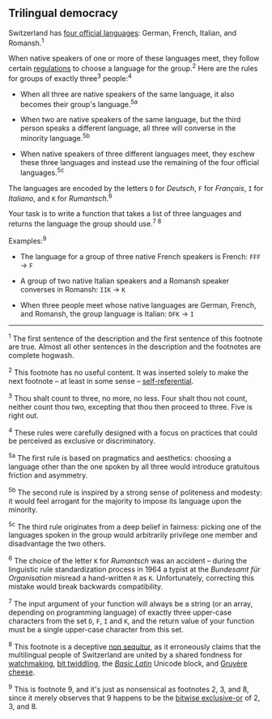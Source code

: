 ## Trilingual democracy

Switzerland has [four official languages](https://www.fedlex.admin.ch/eli/cc/2009/821/en#art_5): German, French, Italian, and Romansh.<sup>1</sup>

When native speakers of one or more of these languages meet, they follow certain [regulations](https://www.fedlex.admin.ch/eli/cc/2010/355/en) to choose a language for the group.<sup>2</sup> Here are the rules for groups of exactly three<sup>3</sup> people:<sup>4</sup>

* When all three are native speakers of the same language, it also becomes their group's language.<sup>5a</sup>

* When two are native speakers of the same language, but the third person speaks a different language, all three will converse in the minority language.<sup>5b</sup>

* When native speakers of three different languages meet, they eschew these three languages and instead use the remaining of the four official languages.<sup>5c</sup>

The languages are encoded by the letters `D` for *Deutsch*, `F` for *Français*, `I` for *Italiano*, and `K` for *Rumantsch*.<sup>6</sup>

Your task is to write a function that takes a list of three languages and returns the language the group should use.<sup>7 8</sup>

Examples:<sup>9</sup>

* The language for a group of three native French speakers is French: `FFF` &rarr; `F`

* A group of two native Italian speakers and a Romansh speaker converses in Romansh: `IIK` &rarr; `K`

* When three people meet whose native languages are German, French, and Romansh, the group language is Italian: `DFK` &rarr; `I`

---

<sup>1</sup> The first sentence of the description and the first sentence of this footnote are true. Almost all other sentences in the description and the footnotes are complete hogwash.

<sup>2</sup> This footnote has no useful content. It was inserted solely to make the next footnote &ndash;&nbsp;at least in some sense&nbsp;&ndash; [self-referential](https://en.wikipedia.org/wiki/Self-reference).

<sup>3</sup> Thou shalt count to three, no more, no less. Four shalt thou not count, neither count thou two, excepting that thou then proceed to three. Five is right out.

<sup>4</sup> These rules were carefully designed with a focus on practices that could be perceived as exclusive or discriminatory.

<sup>5a</sup> The first rule is based on pragmatics and aesthetics: choosing a language other than the one spoken by all three would introduce gratuitous friction and asymmetry.

<sup>5b</sup> The second rule is inspired by a strong sense of politeness and modesty: it would feel arrogant for the majority to impose its language upon the minority.

<sup>5c</sup> The third rule originates from a deep belief in fairness: picking one of the languages spoken in the group would arbitrarily privilege one member and disadvantage the two others.

<sup>6</sup> The choice of the letter `K` for *Rumantsch* was an accident &ndash; during the linguistic rule standardization process in 1964 a typist at the *Bundesamt für Organisation* misread a hand-written `R` as `K`. Unfortunately, correcting this mistake would break backwards compatibility.

<sup>7</sup> The input argument of your function will always be a string (or an array, depending on programming language) of exactly three upper-case characters from the set `D`, `F`, `I` and `K`, and the return value of your function must be a single upper-case character from this set.

<sup>8</sup> This footnote is a deceptive [non sequitur](https://en.wikipedia.org/wiki/Non_sequitur_(literary_device)), as it erroneously claims that the multilingual people of Switzerland are united by a shared fondness for [watchmaking](https://en.wikipedia.org/wiki/Watchmaking), [bit twiddling](https://en.wikipedia.org/wiki/Bit_twiddling), the [*Basic Latin*](https://en.wikipedia.org/wiki/Basic_Latin_(Unicode_block)) Unicode block, and [Gruyère cheese](https://en.wikipedia.org/wiki/Gruyère_cheese).

<sup>9</sup> This is footnote 9, and it's just as nonsensical as footnotes 2, 3, and 8, since it merely observes that 9 happens to be the [bitwise exclusive-or](https://en.wikipedia.org/wiki/Bitwise_operation#XOR) of 2, 3, and 8.
